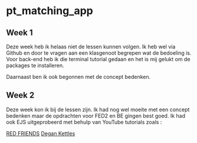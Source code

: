 # pt_matching_app

## Week 1
Deze week heb ik helaas niet de lessen kunnen volgen. Ik heb wel via Github en door te vragen aan een klasgenoot begrepen wat de bedoeling is. Voor back-end heb ik die terminal tutorial gedaan en het is mij gelukt om de packages te installeren.

Daarnaast ben ik ook begonnen met de concept bedenken.

## Week 2
Deze week kon ik bij de lessen zijn. Ik had nog wel moeite met een  concept bedenken maar de opdrachten voor FED2 en BE gingen best goed. Ik had ook EJS uitgeprobeerd met behulp van YouTube tutorials zoals :

<a href ='https://www.youtube.com/watch?v=cYHPNurmXGU'>RED FRIENDS</a>
<a href ='https://www.youtube.com/watch?v=FhZj6aysmII'> Degan Kettles</a>
